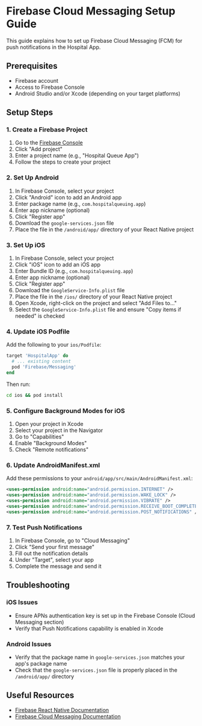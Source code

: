 # Firebase Cloud Messaging Setup Guide

This guide explains how to set up Firebase Cloud Messaging (FCM) for push notifications in the Hospital App.

## Prerequisites

- Firebase account
- Access to Firebase Console
- Android Studio and/or Xcode (depending on your target platforms)

## Setup Steps

### 1. Create a Firebase Project

1. Go to the [Firebase Console](https://console.firebase.google.com/)
2. Click "Add project"
3. Enter a project name (e.g., "Hospital Queue App")
4. Follow the steps to create your project

### 2. Set Up Android

1. In Firebase Console, select your project
2. Click "Android" icon to add an Android app
3. Enter package name (e.g., `com.hospitalqueuing.app`)
4. Enter app nickname (optional)
5. Click "Register app"
6. Download the `google-services.json` file
7. Place the file in the `/android/app/` directory of your React Native project

### 3. Set Up iOS

1. In Firebase Console, select your project
2. Click "iOS" icon to add an iOS app
3. Enter Bundle ID (e.g., `com.hospitalqueuing.app`)
4. Enter app nickname (optional)
5. Click "Register app"
6. Download the `GoogleService-Info.plist` file
7. Place the file in the `/ios/` directory of your React Native project
8. Open Xcode, right-click on the project and select "Add Files to..."
9. Select the `GoogleService-Info.plist` file and ensure "Copy items if needed" is checked

### 4. Update iOS Podfile

Add the following to your `ios/Podfile`:

```ruby
target 'HospitalApp' do
  # ... existing content
  pod 'Firebase/Messaging'
end
```

Then run:

```bash
cd ios && pod install
```

### 5. Configure Background Modes for iOS

1. Open your project in Xcode
2. Select your project in the Navigator
3. Go to "Capabilities"
4. Enable "Background Modes"
5. Check "Remote notifications"

### 6. Update AndroidManifest.xml

Add these permissions to your `android/app/src/main/AndroidManifest.xml`:

```xml
<uses-permission android:name="android.permission.INTERNET" />
<uses-permission android:name="android.permission.WAKE_LOCK" />
<uses-permission android:name="android.permission.VIBRATE" />
<uses-permission android:name="android.permission.RECEIVE_BOOT_COMPLETED" />
<uses-permission android:name="android.permission.POST_NOTIFICATIONS" />
```

### 7. Test Push Notifications

1. In Firebase Console, go to "Cloud Messaging"
2. Click "Send your first message"
3. Fill out the notification details
4. Under "Target", select your app
5. Complete the message and send it

## Troubleshooting

### iOS Issues

- Ensure APNs authentication key is set up in the Firebase Console (Cloud Messaging section)
- Verify that Push Notifications capability is enabled in Xcode

### Android Issues

- Verify that the package name in `google-services.json` matches your app's package name
- Check that the `google-services.json` file is properly placed in the `/android/app/` directory

## Useful Resources

- [Firebase React Native Documentation](https://rnfirebase.io/)
- [Firebase Cloud Messaging Documentation](https://firebase.google.com/docs/cloud-messaging) 